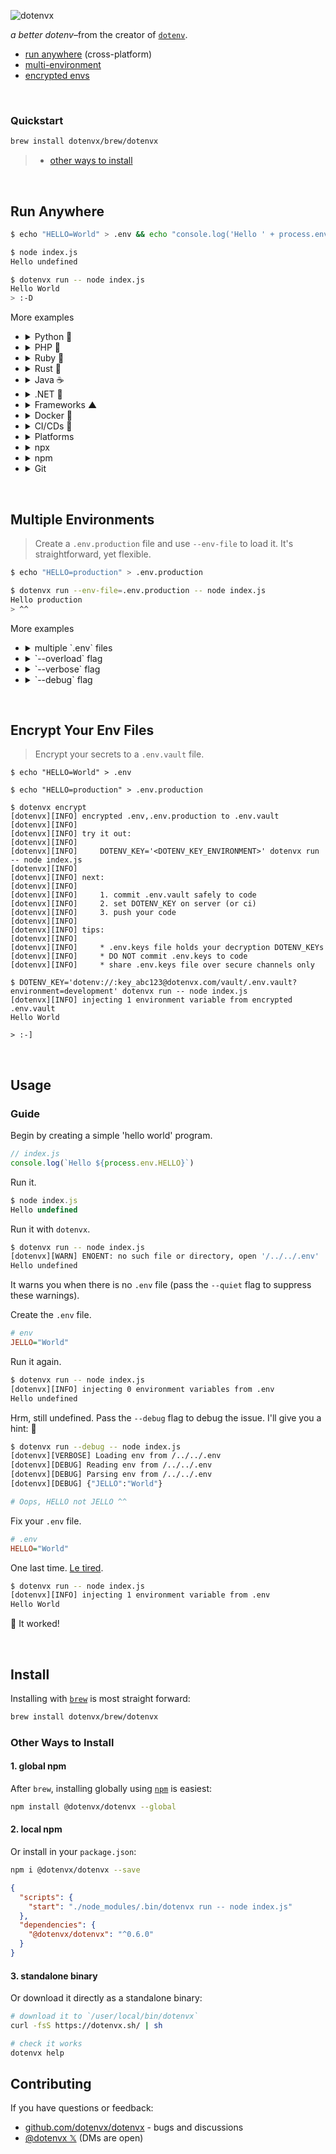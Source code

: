 ![dotenvx](https://dotenvx.com/better-banner.png)

*a better dotenv*–from the creator of [`dotenv`](https://github.com/motdotla/dotenv).

* [run anywhere](#run-anywhere) (cross-platform)
* [multi-environment](#multiple-environments)
* [encrypted envs](#encrypt-your-env-files)

&nbsp;


### Quickstart

```sh
brew install dotenvx/brew/dotenvx
```
> * [other ways to install](#other-ways-to-install)

&nbsp;

## Run Anywhere

```sh
$ echo "HELLO=World" > .env && echo "console.log('Hello ' + process.env.HELLO)" > index.js

$ node index.js
Hello undefined

$ dotenvx run -- node index.js
Hello World
> :-D
```

More examples

* <details><summary>Python 🐍</summary><br>

  ```sh
  $ echo 'import os;print("Hello " + os.getenv("HELLO", ""))' > index.py

  $ dotenvx run -- python3 index.py
  Hello World
  ```

  </details>
* <details><summary>PHP 🐘</summary><br>

  ```sh
  $ echo '<?php echo "Hello {$_SERVER["HELLO"]}\n";' > index.php

  $ dotenvx run -- php index.php
  Hello World
  ```

  </details>
* <details><summary>Ruby 💎</summary><br>

  ```sh
  $ echo 'puts "Hello #{ENV["HELLO"]}"' > index.rb

  $ dotenvx run -- ruby index.rb
  Hello World
  ```

  </details>
* <details><summary>Rust 🦀</summary><br>

  ```sh
  $ echo 'fn main() {let hello = std::env::var("HELLO").unwrap_or("".to_string());println!("Hello {hello}");}' > src/main.rs

  $ dotenvx run -- cargo run
  Hello World
  ```

  </details>
* <details><summary>Java ☕️</summary><br>

  ```sh
  $ echo 'public class Index { public static void main(String[] args) { System.out.println("Hello " + System.getenv("HELLO")); } }' > index.java

  $ dotenvx run -- java index.java
  Hello World
  ```

  </details>
* <details><summary>.NET 🔵</summary><br>

  ```sh
  $ dotnet new console -n HelloWorld -o HelloWorld
  $ cd HelloWorld
  $ echo 'Console.WriteLine($"Hello {Environment.GetEnvironmentVariable("HELLO")}");' > Program.cs && echo "HELLO=World" > .env

  $ dotenvx run -- dotnet run
  Hello World
  ```

  </details>
* <details><summary>Frameworks ▲</summary><br>

  ```sh
  $ dotenvx run -- next dev
  $ dotenvx run -- npm start
  $ dotenvx run -- bin/rails s
  $ dotenvx run -- php artisan serve
  ```

  </details>
* <details><summary>Docker 🐳</summary><br>

  ```sh
  $ docker run -it --rm -v $(pwd):/app dotenv/dotenvx run -- node index.js
  ```

  Or in any image:

  ```sh
  FROM node:latest
  RUN echo "HELLO=World" > .env && echo "console.log('Hello ' + process.env.HELLO)" > index.js
  RUN curl -fsS https://dotenvx.sh/ | sh
  CMD ["dotenvx", "run", "--", "echo", "Hello $HELLO"]
  ```

  </details>

* <details><summary>CI/CDs 🐙</summary><br>

  ```sh
  examples coming soon
  ```

  </details>
* <details><summary>Platforms</summary><br>

  ```sh
  examples coming soon
  ```

  </details>
* <details><summary>npx</summary><br>

  ```sh
  # alternatively use npx
  $ npx @dotenvx/dotenvx run -- node index.js
  $ npx @dotenvx/dotenvx run -- next dev
  $ npx @dotenvx/dotenvx run -- npm start
  ```

  </details>
* <details><summary>npm</summary><br>

  ```sh
  $ npm install @dotenvx/dotenvx --save
  ```

  ```json
  {
    "scripts": {
      "start": "./node_modules/.bin/dotenvx run -- node index.js"
    },
    "dependencies": {
      "@dotenvx/dotenvx": "^0.5.0"
    }
  }
  ```

  ```sh
  $ npm run start

  > start
  > ./node_modules/.bin/dotenvx run -- node index.js

  [dotenvx][INFO] injecting 1 environment variable from .env
  Hello World
  ```

  </details>

* <details><summary>Git</summary><br>

  ```sh
  # use as a git submodule
  $ git dotenvx run -- node index.js
  $ git dotenvx run -- next dev
  $ git dotenvx run -- npm start
  ```

  </details>

&nbsp;

## Multiple Environments

> Create a `.env.production` file and use `--env-file` to load it. It's straightforward, yet flexible.
```sh
$ echo "HELLO=production" > .env.production

$ dotenvx run --env-file=.env.production -- node index.js
Hello production
> ^^
```

More examples

* <details><summary>multiple `.env` files</summary><br>

  ```sh
  $ echo "HELLO=local" > .env.local

  $ echo "HELLO=World" > .env

  $ dotenvx run --env-file=.env.local --env-file=.env -- node index.js
  Hello local
  ```

  </details>

* <details><summary>`--overload` flag</summary><br>

  ```sh
  $ echo "HELLO=local" > .env.local

  $ echo "HELLO=World" > .env

  $ dotenvx run --env-file=.env.local --env-file=.env --overload -- node index.js
  Hello World
  ```

* <details><summary>`--verbose` flag</summary><br>

  ```sh
  $ echo "HELLO=production" > .env.production

  $ dotenvx run --env-file=.env.production --verbose -- node index.js
  [dotenvx][VERBOSE] injecting env from /path/to/.env.production
  [dotenvx][VERBOSE] HELLO set
  [dotenvx][INFO] injecting 1 environment variable from .env.production
  Hello production
  ```

* <details><summary>`--debug` flag</summary><br>

  ```sh
  $ echo "HELLO=production" > .env.production

  $ dotenvx run --env-file=.env.production --debug -- node index.js
  [dotenvx][DEBUG] configuring options
  [dotenvx][DEBUG] {"envFile":[".env.production"]}
  [dotenvx][VERBOSE] injecting env from /path/to/.env.production
  [dotenvx][DEBUG] reading env from /path/to/.env.production
  [dotenvx][DEBUG] parsing env from /path/to/.env.production
  [dotenvx][DEBUG] {"HELLO":"production"}
  [dotenvx][DEBUG] writing env from /path/to/.env.production
  [dotenvx][VERBOSE] HELLO set
  [dotenvx][DEBUG] HELLO set to production
  [dotenvx][INFO] injecting 1 environment variable from .env.production
  Hello production
  ```

  </details>

&nbsp;

## Encrypt Your Env Files

> Encrypt your secrets to a `.env.vault` file.
```
$ echo "HELLO=World" > .env

$ echo "HELLO=production" > .env.production

$ dotenvx encrypt
[dotenvx][INFO] encrypted .env,.env.production to .env.vault
[dotenvx][INFO]
[dotenvx][INFO] try it out:
[dotenvx][INFO]
[dotenvx][INFO]     DOTENV_KEY='<DOTENV_KEY_ENVIRONMENT>' dotenvx run -- node index.js
[dotenvx][INFO]
[dotenvx][INFO] next:
[dotenvx][INFO]
[dotenvx][INFO]     1. commit .env.vault safely to code
[dotenvx][INFO]     2. set DOTENV_KEY on server (or ci)
[dotenvx][INFO]     3. push your code
[dotenvx][INFO]
[dotenvx][INFO] tips:
[dotenvx][INFO]
[dotenvx][INFO]     * .env.keys file holds your decryption DOTENV_KEYs
[dotenvx][INFO]     * DO NOT commit .env.keys to code
[dotenvx][INFO]     * share .env.keys file over secure channels only

$ DOTENV_KEY='dotenv://:key_abc123@dotenvx.com/vault/.env.vault?environment=development' dotenvx run -- node index.js
[dotenvx][INFO] injecting 1 environment variable from encrypted .env.vault
Hello World

> :-]
```

&nbsp;

## Usage

### Guide

Begin by creating a simple 'hello world' program.

```js
// index.js
console.log(`Hello ${process.env.HELLO}`)
```

Run it.

```js
$ node index.js
Hello undefined
```

Run it with `dotenvx`.

```sh
$ dotenvx run -- node index.js
[dotenvx][WARN] ENOENT: no such file or directory, open '/../../.env'
Hello undefined
```

It warns you when there is no `.env` file (pass the `--quiet` flag to suppress these warnings).

Create the `.env` file.

```ini
# env
JELLO="World"
```

Run it again.

```sh
$ dotenvx run -- node index.js
[dotenvx][INFO] injecting 0 environment variables from .env
Hello undefined
```

Hrm, still undefined. Pass the `--debug` flag to debug the issue. I'll give you a hint: 🍮

```sh
$ dotenvx run --debug -- node index.js
[dotenvx][VERBOSE] Loading env from /../../.env
[dotenvx][DEBUG] Reading env from /../../.env
[dotenvx][DEBUG] Parsing env from /../../.env
[dotenvx][DEBUG] {"JELLO":"World"}

# Oops, HELLO not JELLO ^^
```

Fix your `.env` file.

```ini
# .env
HELLO="World"
```

One last time. [Le tired](https://youtu.be/kCpjgl2baLs?t=45).

```sh
$ dotenvx run -- node index.js
[dotenvx][INFO] injecting 1 environment variable from .env
Hello World
```

🎉 It worked!

&nbsp;


## Install

Installing with [`brew`](https://brew.sh) is most straight forward:

```sh
brew install dotenvx/brew/dotenvx
```

### Other Ways to Install

#### 1. global npm

After `brew`, installing globally using [`npm`](https://www.npmjs.com/package/@dotenvx/dotenvx) is easiest:

```sh
npm install @dotenvx/dotenvx --global
```

#### 2. local npm

Or install in your `package.json`:

```sh
npm i @dotenvx/dotenvx --save
```
```json
{
  "scripts": {
    "start": "./node_modules/.bin/dotenvx run -- node index.js"
  },
  "dependencies": {
    "@dotenvx/dotenvx": "^0.6.0"
  }
}
```

#### 3. standalone binary

Or download it directly as a standalone binary:

```sh
# download it to `/user/local/bin/dotenvx`
curl -fsS https://dotenvx.sh/ | sh

# check it works
dotenvx help
```

## Contributing

If you have questions or feedback:

* [github.com/dotenvx/dotenvx](https://github.com/dotenvx/dotenvx/issues) - bugs and discussions
* [@dotenvx 𝕏](https://x.com/dotenvx) (DMs are open)
